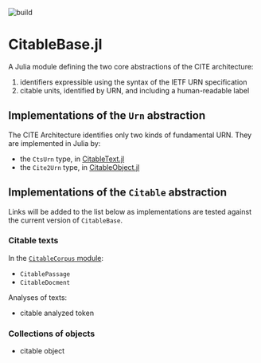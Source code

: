 ![build](https://github.com/cite-architecture/CitableBase.jl/actions/workflows/Documentation.yml/badge.svg)


# CitableBase.jl

A Julia module defining the two core abstractions of the CITE architecture:

1. identifiers expressible using the syntax of the IETF URN specification
2. citable units, identified by URN, and including a human-readable label


## Implementations of the `Urn` abstraction

The CITE Architecture identifies only two kinds of fundamental URN.  They are implemented in Julia by:

- the `CtsUrn` type, in [CitableText.jl](https://github.com/cite-architecture/CitableText.jl)
- the `Cite2Urn` type, in [CitableObject.jl](https://github.com/cite-architecture/CitableObject.jl)



## Implementations of the `Citable` abstraction


Links will be added to the list below as implementations are tested against the current version of `CitableBase`.


### Citable texts

In the [`CitableCorpus` module](https://cite-architecture.github.io/CitableCorpus.jl/stable/):

- `CitablePassage`
- `CitableDocment`

Analyses of texts:

- citable analyzed token



### Collections of objects

- citable object



